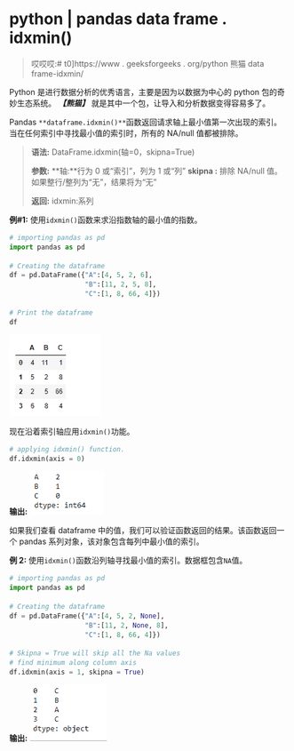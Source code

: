 # python | pandas data frame . idxmin()

> 哎哎哎:# t0]https://www . geeksforgeeks . org/python 熊猫 data frame-idxmin/

Python 是进行数据分析的优秀语言，主要是因为以数据为中心的 python 包的奇妙生态系统。 ***【熊猫】*** 就是其中一个包，让导入和分析数据变得容易多了。

Pandas `**dataframe.idxmin()**`函数返回请求轴上最小值第一次出现的索引。当在任何索引中寻找最小值的索引时，所有的 NA/null 值都被排除。

> **语法:** DataFrame.idxmin(轴=0，skipna=True)
> 
> **参数:**
> **轴:**行为 0 或“索引”，列为 1 或“列”
> **skipna :** 排除 NA/null 值。如果整行/整列为“无”，结果将为“无”
> 
> **返回:** idxmin:系列

**例#1:** 使用`idxmin()`函数来求沿指数轴的最小值的指数。

```py
# importing pandas as pd
import pandas as pd

# Creating the dataframe 
df = pd.DataFrame({"A":[4, 5, 2, 6],
                   "B":[11, 2, 5, 8],
                   "C":[1, 8, 66, 4]})

# Print the dataframe
df
```

![](img/7592e03106834b443a4106efd18896dc.png)

现在沿着索引轴应用`idxmin()`功能。

```py
# applying idxmin() function.
df.idxmin(axis = 0)
```

**输出:**
![](img/0edbd0c290ce2b3347a8e267c195d946.png)

如果我们查看 dataframe 中的值，我们可以验证函数返回的结果。该函数返回一个 pandas 系列对象，该对象包含每列中最小值的索引。

**例 2:** 使用`idxmin()`函数沿列轴寻找最小值的索引。数据框包含`NA`值。

```py
# importing pandas as pd
import pandas as pd

# Creating the dataframe 
df = pd.DataFrame({"A":[4, 5, 2, None], 
                   "B":[11, 2, None, 8], 
                   "C":[1, 8, 66, 4]})

# Skipna = True will skip all the Na values
# find minimum along column axis
df.idxmin(axis = 1, skipna = True)
```

**输出:**
![](img/36e590c820166eecb17a7ceeb167f2ed.png)
